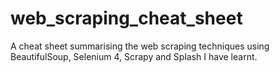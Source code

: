 # web_scraping_cheat_sheet
A cheat sheet summarising the web scraping techniques using BeautifulSoup, Selenium 4, Scrapy and Splash I have learnt.
